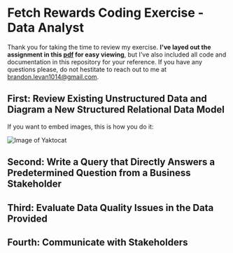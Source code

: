 # Fetch Rewards Coding Exercise - Data Analyst

Thank you for taking the time to review my exercise. **I've layed out the assignment in this [pdf](https://github.com/brandon-levan/Fetch-Rewards-Coding-Exercise-Data-Analyst/blob/main/README.md) for easy viewing**, but I've also included all code and documentation in this repository for your reference. If you have any questions please, do not hestitate to reach out to me at brandon.levan1014@gmail.com.

## First: Review Existing Unstructured Data and Diagram a New Structured Relational Data Model

If you want to embed images, this is how you do it:

![Image of Yaktocat](https://octodex.github.com/images/yaktocat.png)

## Second: Write a Query that Directly Answers a Predetermined Question from a Business Stakeholder

## Third: Evaluate Data Quality Issues in the Data Provided

## Fourth: Communicate with Stakeholders


